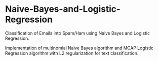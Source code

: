 # Naive-Bayes-and-Logistic-Regression
Classification of Emails into Spam/Ham using Naive Bayes and Logistic Regression.

Implementation of multinomial Naive Bayes algorithm and MCAP Logistic Regression algorithm with L2 regularization for text classification.
